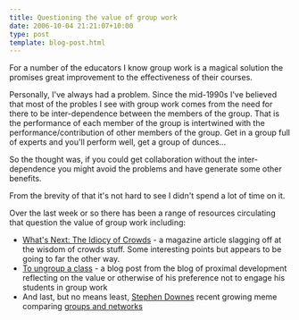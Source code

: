```yaml
---
title: Questioning the value of group work
date: 2006-10-04 21:21:07+10:00
type: post
template: blog-post.html
---
```

For a number of the educators I know group work is a magical solution the promises great improvement to the effectiveness of their courses.

Personally, I've always had a problem. Since the mid-1990s I've believed that most of the probles I see with group work comes from the need for there to be inter-dependence between the members of the group. That is the performance of each member of the group is intertwined with the performance/contribution of other members of the group. Get in a group full of experts and you'll perform well, get a group of dunces...

So the thought was, if you could get collaboration without the inter-dependence you might avoid the problems and have generate some other benefits.

From the brevity of that it's not hard to see I didn't spend a lot of time on it.

Over the last week or so there has been a range of resources circulating that question the value of group work including:

- [What's Next: The Idiocy of Crowds](http://www.inc.com/magazine/20060901/column-freedman.html) - a magazine article slagging off at the wisdom of crowds stuff. Some interesting points but appears to be going to far the other way.
- [To ungroup a class](http://www.teachandlearn.ca/blog/2006/10/03/to-ungroup-a-class/) - a blog post from the blog of proximal development reflecting on the value or otherwise of his preference not to engage his students in group work
- And last, but no means least, [Stephen Downes](http://www.downes.ca/) recent growing meme comparing [groups and networks](http://video.google.com/videoplay?docid=-4126240905912531540&hl=en)